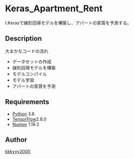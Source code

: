 # Keras_Apartment_Rent
t.Kerasで線形回帰モデルを構築し、アパートの家賃を予測する。

## Description
 
大まかなコードの流れ
- データセットの作成
- 線形回帰モデルを構築
- モデルコンパイル
- モデル学習
- アパートの家賃を予測

## Requirements
- [Python](http://ipython.org/) 3.8
- [TensorFlow](https://www.tensorflow.org/api_docs/python/tf?hl=ja)2.8.0
- [Numpy](http://www.numpy.org/) 1.19.2

## Author

[kkkyyy2000](https://github.com/kkkyyy2000)
